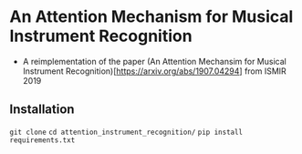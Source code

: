 # An Attention Mechanism for Musical Instrument Recognition
- A reimplementation of the paper (An Attention Mechansim for Musical Instrument Recognition)[https://arxiv.org/abs/1907.04294] from ISMIR 2019

## Installation
`git clone`
`cd attention_instrument_recognition/`
`pip install requirements.txt`

